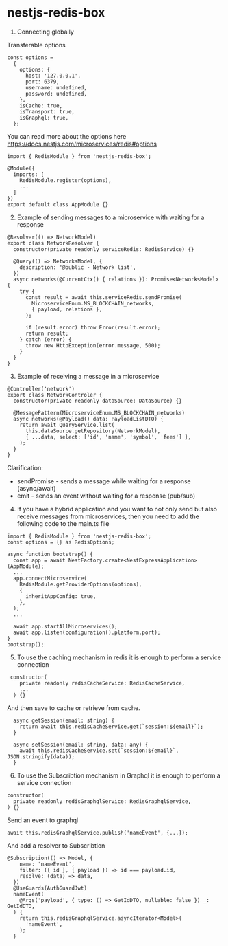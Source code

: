 # nestjs-redis-box

1. Connecting globally

Transferable options

```
const options =
  {
    options: {
      host: '127.0.0.1',
      port: 6379,
      username: undefined,
      password: undefined,
    },
    isCache: true,
    isTransport: true,
    isGraphql: true,
  };

```

You can read more about the options here https://docs.nestjs.com/microservices/redis#options

```
import { RedisModule } from 'nestjs-redis-box';

@Module({
  imports: [
    RedisModule.register(options),
    ...
  ]
})
export default class AppModule {}
```

2. Example of sending messages to a microservice with waiting for a response

```
@Resolver(() => NetworkModel)
export class NetworkResolver {
  constructor(private readonly serviceRedis: RedisService) {}

  @Query(() => NetworksModel, {
    description: '@public - Network list',
  })
  async networks(@CurrentCtx() { relations }): Promise<NetworksModel> {
    try {
      const result = await this.serviceRedis.sendPromise(
        MicroserviceEnum.MS_BLOCKCHAIN_networks,
        { payload, relations },
      );

      if (result.error) throw Error(result.error);
      return result;
    } catch (error) {
      throw new HttpException(error.message, 500);
    }
  }
}
```

3. Example of receiving a message in a microservice

```
@Controller('network')
export class NetworkControler {
  constructor(private readonly dataSource: DataSource) {}

  @MessagePattern(MicroserviceEnum.MS_BLOCKCHAIN_networks)
  async networks(@Payload() data: PayloadListDTO) {
    return await QueryService.list(
      this.dataSource.getRepository(NetworkModel),
      { ...data, select: ['id', 'name', 'symbol', 'fees'] },
    );
  }
}
```

Clarification:

- sendPromise - sends a message while waiting for a response (async/await)
- emit - sends an event without waiting for a response (pub/sub)

4. If you have a hybrid application and you want to not only send but also receive messages from microservices, then you need to add the following code to the main.ts file

```
import { RedisModule } from 'nestjs-redis-box';
const options = {} as RedisOptions;

async function bootstrap() {
  const app = await NestFactory.create<NestExpressApplication>(AppModule);
  ...
  app.connectMicroservice(
    RedisModule.getProviderOptions(options),
    {
      inheritAppConfig: true,
    },
  );
  ...

  await app.startAllMicroservices();
  await app.listen(configuration().platform.port);
}
bootstrap();
```

5. To use the caching mechanism in redis it is enough to perform a service connection

```
 constructor(
    private readonly redisCacheService: RedisCacheService,
    ...
  ) {}
```

And then save to cache or retrieve from cache.

```
  async getSession(email: string) {
    return await this.redisCacheService.get(`session:${email}`);
  }

  async setSession(email: string, data: any) {
    await this.redisCacheService.set(`session:${email}`, JSON.stringify(data));
  }
```

6. To use the Subscribtion mechanism in Graphql it is enough to perform a service connection

```
constructor(
  private readonly redisGraphqlService: RedisGraphqlService,
) {}
```

Send an event to graphql

```
await this.redisGraphqlService.publish('nameEvent', {...});
```

And add a resolver to Subscribtion

```
@Subscription(() => Model, {
    name: 'nameEvent',
    filter: ({ id }, { payload }) => id === payload.id,
    resolve: (data) => data,
  })
  @UseGuards(AuthGuardJwt)
  nameEvent(
    @Args('payload', { type: () => GetIdDTO, nullable: false }) _: GetIdDTO,
  ) {
    return this.redisGraphqlService.asyncIterator<Model>(
      'nameEvent',
    );
  }
```
